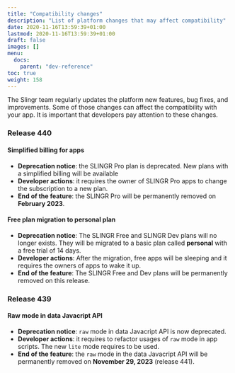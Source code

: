 ```yaml
---
title: "Compatibility changes"
description: "List of platform changes that may affect compatibility"
date: 2020-11-16T13:59:39+01:00
lastmod: 2020-11-16T13:59:39+01:00
draft: false
images: []
menu:
  docs:
    parent: "dev-reference"
toc: true
weight: 158
---
```


The Slingr team regularly updates the platform new features, bug fixes, and improvements. Some of those changes can affect the compatibility with your app.
It is important that developers pay attention to these changes.

### **Release 440**

#### Simplified billing for apps

- **Deprecation notice**: the SLINGR Pro plan is deprecated. New plans with a simplified billing will be available
- **Developer actions**: it requires the owner of SLINGR Pro apps to change the subscription to a new plan.
- **End of the feature**: the SLINGR Pro will be permanently removed on **February 2023**.

#### Free plan migration to personal plan

- **Deprecation notice**: The SLINGR Free and SLINGR Dev plans will no longer exists. They will be migrated to a basic plan called **personal** with a free trial of 14 days.
- **Developer actions**: After the migration, free apps will be sleeping and it requires the owners of apps to wake it up.
- **End of the feature**: The SLINGR Free and Dev plans will be permanently removed on this release.

### **Release 439**

#### Raw mode in data Javacript API

- **Deprecation notice**: `raw` mode in data Javacript API is now deprecated.
- **Developer actions**: it requires to refactor usages of `raw` mode in app scripts. The new `lite` mode requires to be used.
- **End of the feature**: the `raw` mode in the  data Javacript API will be permanently removed on **November 29, 2023** (release 441).

